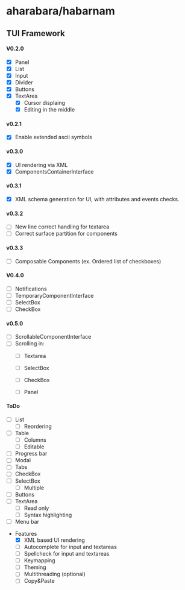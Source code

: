 # aharabara/habarnam
## TUI Framework
#### V0.2.0
   - [x] Panel
   - [x] List
   - [x] Input
   - [x] Divider
   - [x] Buttons
   - [x] TextArea
      - [x] Cursor displaing
      - [x] Editing in the middle

#### v0.2.1
   - [x] Enable extended ascii symbols

#### v0.3.0
   - [x] UI rendering via XML
   - [x] ComponentsContainerInterface
   
#### v0.3.1
   - [x] XML schema generation for UI, with attributes and events checks.

#### v0.3.2
   - [ ] New line correct handling for textarea
   - [ ] Correct surface partition for components

#### v0.3.3
   - [ ] Composable Components (ex. Ordered list of checkboxes)

#### V0.4.0
   - [ ] Notifications
   - [ ] TemporaryComponentInterface
   - [ ] SelectBox
   - [ ] CheckBox

#### v0.5.0
   - [ ] ScrollableComponentInterface
   - [ ] Scrolling in:
       - [ ] Textarea
       - [ ] SelectBox
       - [ ] CheckBox
       - [ ] Panel


#### ToDo
   - [ ] List
     - [ ] Reordering
   - [ ] Table
     - [ ] Columns
     - [ ] Editable
   - [ ] Progress bar
   - [ ] Modal
   - [ ] Tabs
   - [ ] CheckBox
   - [ ] SelectBox
      - [ ] Multiple
   - [ ] Buttons
   - [ ] TextArea
      - [ ] Read only
      - [ ] Syntax highlighting
   - [ ] Menu bar
 - Features
   - [x] XML based UI rendering
   - [ ] Autocomplete for input and textareas
   - [ ] Spellcheck for input and textareas
   - [ ] Keymapping
   - [ ] Theming
   - [ ] Multithreading (optional)
   - [ ] Copy&Paste
